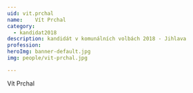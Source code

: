 ```yaml
---
uid: vit.prchal
name:    Vít Prchal
category:
  - kandidat2018
description: kandidát v komunálních volbách 2018 - Jihlava
profession:
heroImg: banner-default.jpg
img: people/vit-prchal.jpg

---
```


Vít Prchal
